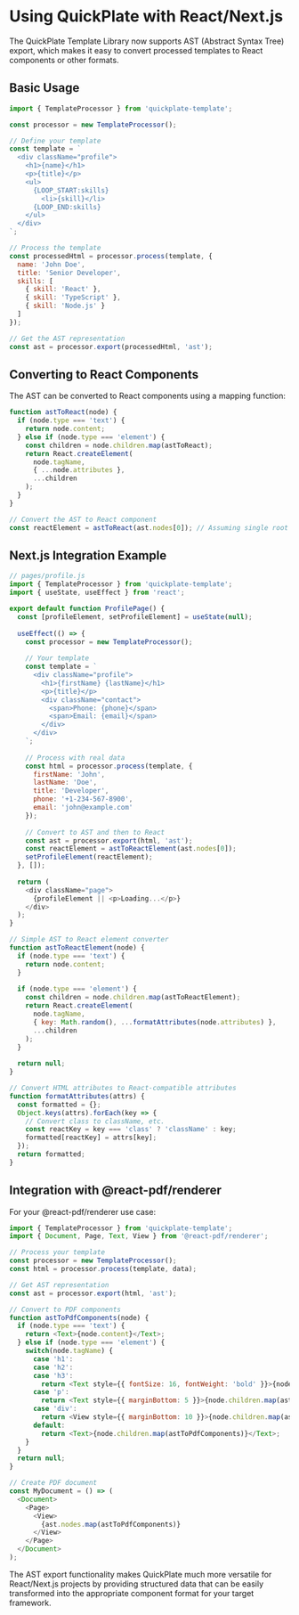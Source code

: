 # Using QuickPlate with React/Next.js

The QuickPlate Template Library now supports AST (Abstract Syntax Tree) export, which makes it easy to convert processed templates to React components or other formats.

## Basic Usage

```javascript
import { TemplateProcessor } from 'quickplate-template';

const processor = new TemplateProcessor();

// Define your template
const template = `
  <div className="profile">
    <h1>{name}</h1>
    <p>{title}</p>
    <ul>
      {LOOP_START:skills}
        <li>{skill}</li>
      {LOOP_END:skills}
    </ul>
  </div>
`;

// Process the template
const processedHtml = processor.process(template, {
  name: 'John Doe',
  title: 'Senior Developer',
  skills: [
    { skill: 'React' },
    { skill: 'TypeScript' },
    { skill: 'Node.js' }
  ]
});

// Get the AST representation
const ast = processor.export(processedHtml, 'ast');
```

## Converting to React Components

The AST can be converted to React components using a mapping function:

```javascript
function astToReact(node) {
  if (node.type === 'text') {
    return node.content;
  } else if (node.type === 'element') {
    const children = node.children.map(astToReact);
    return React.createElement(
      node.tagName,
      { ...node.attributes },
      ...children
    );
  }
}

// Convert the AST to React component
const reactElement = astToReact(ast.nodes[0]); // Assuming single root
```

## Next.js Integration Example

```javascript
// pages/profile.js
import { TemplateProcessor } from 'quickplate-template';
import { useState, useEffect } from 'react';

export default function ProfilePage() {
  const [profileElement, setProfileElement] = useState(null);
  
  useEffect(() => {
    const processor = new TemplateProcessor();
    
    // Your template
    const template = `
      <div className="profile">
        <h1>{firstName} {lastName}</h1>
        <p>{title}</p>
        <div className="contact">
          <span>Phone: {phone}</span>
          <span>Email: {email}</span>
        </div>
      </div>
    `;
    
    // Process with real data
    const html = processor.process(template, {
      firstName: 'John',
      lastName: 'Doe', 
      title: 'Developer',
      phone: '+1-234-567-8900',
      email: 'john@example.com'
    });
    
    // Convert to AST and then to React
    const ast = processor.export(html, 'ast');
    const reactElement = astToReactElement(ast.nodes[0]);
    setProfileElement(reactElement);
  }, []);
  
  return (
    <div className="page">
      {profileElement || <p>Loading...</p>}
    </div>
  );
}

// Simple AST to React element converter
function astToReactElement(node) {
  if (node.type === 'text') {
    return node.content;
  }
  
  if (node.type === 'element') {
    const children = node.children.map(astToReactElement);
    return React.createElement(
      node.tagName,
      { key: Math.random(), ...formatAttributes(node.attributes) },
      ...children
    );
  }
  
  return null;
}

// Convert HTML attributes to React-compatible attributes
function formatAttributes(attrs) {
  const formatted = {};
  Object.keys(attrs).forEach(key => {
    // Convert class to className, etc.
    const reactKey = key === 'class' ? 'className' : key;
    formatted[reactKey] = attrs[key];
  });
  return formatted;
}
```

## Integration with @react-pdf/renderer

For your @react-pdf/renderer use case:

```javascript
import { TemplateProcessor } from 'quickplate-template';
import { Document, Page, Text, View } from '@react-pdf/renderer';

// Process your template
const processor = new TemplateProcessor();
const html = processor.process(template, data);

// Get AST representation
const ast = processor.export(html, 'ast');

// Convert to PDF components
function astToPdfComponents(node) {
  if (node.type === 'text') {
    return <Text>{node.content}</Text>;
  } else if (node.type === 'element') {
    switch(node.tagName) {
      case 'h1':
      case 'h2':
      case 'h3':
        return <Text style={{ fontSize: 16, fontWeight: 'bold' }}>{node.children.map(astToPdfComponents)}</Text>;
      case 'p':
        return <Text style={{ marginBottom: 5 }}>{node.children.map(astToPdfComponents)}</Text>;
      case 'div':
        return <View style={{ marginBottom: 10 }}>{node.children.map(astToPdfComponents)}</View>;
      default:
        return <Text>{node.children.map(astToPdfComponents)}</Text>;
    }
  }
  return null;
}

// Create PDF document
const MyDocument = () => (
  <Document>
    <Page>
      <View>
        {ast.nodes.map(astToPdfComponents)}
      </View>
    </Page>
  </Document>
);
```

The AST export functionality makes QuickPlate much more versatile for React/Next.js projects by providing structured data that can be easily transformed into the appropriate component format for your target framework.